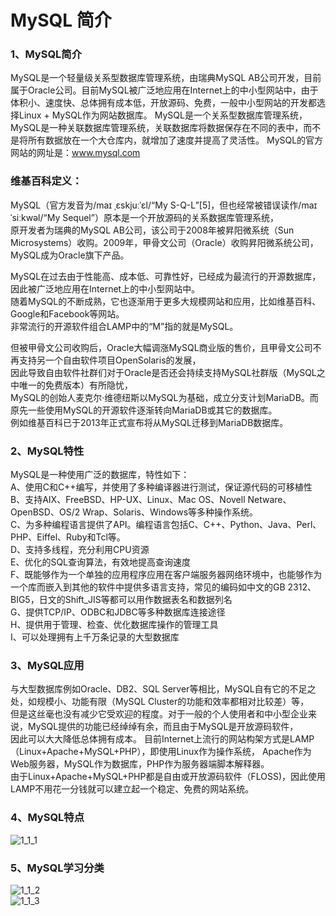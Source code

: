 MySQL 简介  
====

### 1、MySQL简介  
MySQL是一个轻量级关系型数据库管理系统，由瑞典MySQL AB公司开发，目前属于Oracle公司。目前MySQL被广泛地应用在Internet上的中小型网站中，由于体积小、速度快、总体拥有成本低，开放源码、免费，一般中小型网站的开发都选择Linux + MySQL作为网站数据库。
MySQL是一个关系型数据库管理系统，MySQL是一种关联数据库管理系统，关联数据库将数据保存在不同的表中，而不是将所有数据放在一个大仓库内，就增加了速度并提高了灵活性。
MySQL的官方网站的网址是：www.mysql.com  

### 维基百科定义：  
MySQL（官方发音为/maɪ ˌɛskjuːˈɛl/“My S-Q-L”[5]，但也经常被错误读作/maɪ ˈsiːkwəl/“My Sequel”）原本是一个开放源码的关系数据库管理系统，  
原开发者为瑞典的MySQL AB公司，该公司于2008年被昇阳微系统（Sun Microsystems）收购。2009年，甲骨文公司（Oracle）收购昇阳微系统公司，  
MySQL成为Oracle旗下产品。  

MySQL在过去由于性能高、成本低、可靠性好，已经成为最流行的开源数据库，因此被广泛地应用在Internet上的中小型网站中。  
随着MySQL的不断成熟，它也逐渐用于更多大规模网站和应用，比如维基百科、Google和Facebook等网站。  
非常流行的开源软件组合LAMP中的“M”指的就是MySQL。  

但被甲骨文公司收购后，Oracle大幅调涨MySQL商业版的售价，且甲骨文公司不再支持另一个自由软件项目OpenSolaris的发展，  
因此导致自由软件社群们对于Oracle是否还会持续支持MySQL社群版（MySQL之中唯一的免费版本）有所隐忧，  
MySQL的创始人麦克尔·维德纽斯以MySQL为基础，成立分支计划MariaDB。而原先一些使用MySQL的开源软件逐渐转向MariaDB或其它的数据库。  
例如维基百科已于2013年正式宣布将从MySQL迁移到MariaDB数据库。  


### 2、MySQL特性   
MySQL是一种使用广泛的数据库，特性如下：  
A、使用C和C++编写，并使用了多种编译器进行测试，保证源代码的可移植性  
B、支持AIX、FreeBSD、HP-UX、Linux、Mac OS、Novell Netware、OpenBSD、OS/2 Wrap、Solaris、Windows等多种操作系统。  
C、为多种编程语言提供了API。编程语言包括C、C++、Python、Java、Perl、PHP、Eiffel、Ruby和Tcl等。  
D、支持多线程，充分利用CPU资源  
E、优化的SQL查询算法，有效地提高查询速度  
F、既能够作为一个单独的应用程序应用在客户端服务器网络环境中，也能够作为一个库而嵌入到其他的软件中提供多语言支持，常见的编码如中文的GB 2312、BIG5，日文的Shift_JIS等都可以用作数据表名和数据列名  
G、提供TCP/IP、ODBC和JDBC等多种数据库连接途径  
H、提供用于管理、检查、优化数据库操作的管理工具  
I、可以处理拥有上千万条记录的大型数据库  

### 3、MySQL应用  
与大型数据库例如Oracle、DB2、SQL Server等相比，MySQL自有它的不足之处，如规模小、功能有限（MySQL Cluster的功能和效率都相对比较差）等，  
但是这丝毫也没有减少它受欢迎的程度。对于一般的个人使用者和中小型企业来说，MySQL提供的功能已经绰绰有余，而且由于MySQL是开放源码软件，  
因此可以大大降低总体拥有成本。 目前Internet上流行的网站构架方式是LAMP（Linux+Apache+MySQL+PHP），即使用Linux作为操作系统，
Apache作为Web服务器，MySQL作为数据库，PHP作为服务器端脚本解释器。  
由于Linux+Apache+MySQL+PHP都是自由或开放源码软件（FLOSS)，因此使用LAMP不用花一分钱就可以建立起一个稳定、免费的网站系统。  


### 4、MySQL特点  
![1_1_1]()  


### 5、MySQL学习分类  
![1_1_2]()  
![1_1_3]()  






